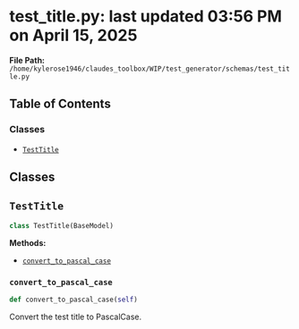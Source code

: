 # test_title.py: last updated 03:56 PM on April 15, 2025

**File Path:** `/home/kylerose1946/claudes_toolbox/WIP/test_generator/schemas/test_title.py`

## Table of Contents

### Classes

- [`TestTitle`](#testtitle)

## Classes

## `TestTitle`

```python
class TestTitle(BaseModel)
```

**Methods:**

- [`convert_to_pascal_case`](#convert_to_pascal_case)

### `convert_to_pascal_case`

```python
def convert_to_pascal_case(self)
```

Convert the test title to PascalCase.
